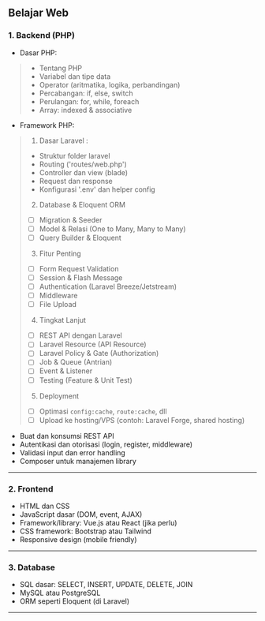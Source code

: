 ## Belajar Web

### 1. Backend (PHP)

* Dasar PHP:
> * Tentang PHP
> * Variabel dan tipe data
> * Operator (aritmatika, logika, perbandingan)
> * Percabangan: if, else, switch
> * Perulangan: for, while, foreach
> * Array: indexed & associative

* Framework PHP:
> 1. Dasar Laravel :
> * Struktur folder laravel
> * Routing ('routes/web.php')
> * Controller dan view (blade)
> * Request dan response
> * Konfigurasi '.env' dan helper config
> 
> 2. Database & Eloquent ORM
> * [ ] Migration & Seeder
> * [ ] Model & Relasi (One to Many, Many to Many)
> * [ ] Query Builder & Eloquent
> 
> 3. Fitur Penting
> * [ ] Form Request Validation
> * [ ] Session & Flash Message
> * [ ] Authentication (Laravel Breeze/Jetstream)
> * [ ] Middleware
> * [ ] File Upload
>
> 4. Tingkat Lanjut
> * [ ] REST API dengan Laravel
> * [ ] Laravel Resource (API Resource)
> * [ ] Laravel Policy & Gate (Authorization)
> * [ ] Job & Queue (Antrian)
> * [ ] Event & Listener
> * [ ] Testing (Feature & Unit Test)
>
>  5. Deployment
> * [ ] Optimasi `config:cache`, `route:cache`, dll
> * [ ] Upload ke hosting/VPS (contoh: Laravel Forge, shared hosting)


* Buat dan konsumsi REST API
* Autentikasi dan otorisasi (login, register, middleware)
* Validasi input dan error handling
* Composer untuk manajemen library

---

### 2. Frontend

* HTML dan CSS
* JavaScript dasar (DOM, event, AJAX)
* Framework/library: Vue.js atau React (jika perlu)
* CSS framework: Bootstrap atau Tailwind
* Responsive design (mobile friendly)

---

### 3. Database

* SQL dasar: SELECT, INSERT, UPDATE, DELETE, JOIN
* MySQL atau PostgreSQL
* ORM seperti Eloquent (di Laravel)

---
